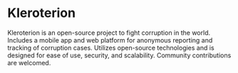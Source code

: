 # Kleroterion
Kleroterion is an open-source project to fight corruption in the world. Includes a mobile app and web platform for anonymous reporting and tracking of corruption cases. Utilizes open-source technologies and is designed for ease of use, security, and scalability. Community contributions are welcomed.
